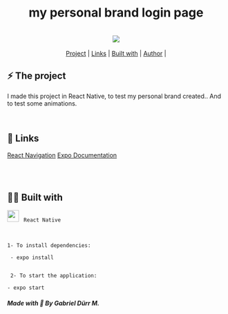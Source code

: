 
<h1 align="center" class="line-1 anim-typewriter"> my personal brand login page </h1>




<br>

<div align="center">
  


<img align="center" src="https://media2.giphy.com/media/ZkaliKDnbJWQV67SN1/giphy.gif?cid=790b76111f7b0728f01c01001854f0de8b5d981de42016a1&rid=giphy.gif&ct=g">

</div>


<br>
  
<div align="center"  class="links">
    <a href="#project">Project</a> |
     <a href="#links">Links</a> |
      <a href="#built_with">Built with</a> |
       <a href="#author">Author</a> |
</div>


<h2 id="project">⚡ The project </h2>


<p> I made this project in React Native, to test my personal brand created.. And to test some animations.</p>



<br>


<h2 id="links">🔗 Links</h2>

[React Navigation](https://reactnavigation.org/) 
[Expo Documentation](https://docs.expo.dev/) 


 <br><br>
<h2 id="built_with"> 🧙‍♂️ Built with</h2>

<img width="27px" class="icon" src="https://img.icons8.com/color/48/000000/react-native.png"/> <code>  React Native </code> <br>

<br>

```
1- To install dependencies:

 - expo install 


 2- To start the application:

- expo start 
```
  


<h4 id = "author">  <em> Made with 💜 By Gabriel Dürr M. </em>  </h4>

